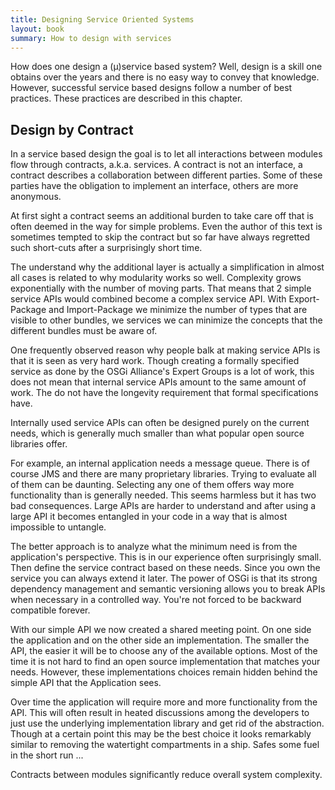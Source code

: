 ```yaml
---
title: Designing Service Oriented Systems
layout: book
summary: How to design with services
---
```


How does one design a (µ)service based system? Well, design is a skill one obtains over the years and there is no easy way to convey that knowledge. However, successful service based designs follow a number of best practices. These practices are described in this chapter.

## Design by Contract

In a service based design the goal is to let all interactions between modules flow through contracts, a.k.a. services. A contract is not an interface, a contract describes a collaboration between different parties. Some of these parties have the obligation to implement an interface, others are more anonymous.

At first sight a contract seems an additional burden to take care off that is often deemed in the way for simple problems. Even the author of this text is sometimes tempted to skip the contract but so far have always regretted such short-cuts after a surprisingly short time.

The understand why the additional layer is actually a simplification in almost all cases is related to why modularity works so well. Complexity grows exponentially with the number of moving parts. That means that 2 simple service APIs would combined become a complex service API. With Export-Package and Import-Package we minimize the number of types that are visible to other bundles, we services we can minimize the concepts that the different bundles must be aware of.

One frequently observed reason why people balk at making service APIs is that it is seen as very hard work. Though creating a formally specified service as done by the OSGi Alliance's Expert Groups is a lot of work, this does not mean that internal service APIs amount to the same amount of work. The do not have the longevity requirement that formal specifications have.

Internally used service APIs can often be designed purely on the current needs, which is generally much smaller than what popular open source libraries offer.

For example, an internal application needs a message queue. There is of course JMS and there are many proprietary libraries. Trying to evaluate all of them can be daunting. Selecting any one of them offers way more functionality than is generally needed. This seems harmless but it has two bad consequences. Large APIs are harder to understand and after using a large API it becomes entangled in your code in a way that is almost impossible to untangle.

The better approach is to analyze what the minimum need is from the application's perspective. This is in our experience often surprisingly small. Then define the service contract based on these needs. Since you own the service you can always extend it later. The power of OSGi is that its strong dependency management and semantic versioning allows you to break APIs when necessary in a controlled way. You're not forced to be backward compatible forever.

With our simple API we now created a shared meeting point. On one side the application and on the other side an implementation. The smaller the API, the easier it will be to choose any of the available options. Most of the time it is not hard to find an open source implementation that matches your needs. However, these implementations choices remain hidden behind the simple API that the Application sees.

Over time the application will require more and more functionality from the API. This will often result in heated discussions among the developers to just use the underlying implementation library and get rid of the abstraction. Though at a certain point this may be the best choice it looks remarkably similar to removing the watertight compartments in a ship. Safes some fuel in the short run ...

 Contracts between modules significantly reduce overall system complexity. 

